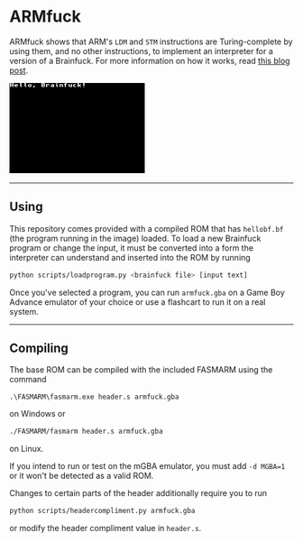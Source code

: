 # ARMfuck
ARMfuck shows that ARM's `LDM` and `STM` instructions are Turing-complete by using them, and no other instructions, to implement an interpreter for a version of a Brainfuck. For more information on how it works, read [this blog post]().

![](screenshot.png)

---

## Using
This repository comes provided with a compiled ROM that has `hellobf.bf` (the program running in the image) loaded. To load a new Brainfuck program or change the input, it must be converted into a form the interpreter can understand and inserted into the ROM by running
```bash
python scripts/loadprogram.py <brainfuck file> [input text]
```

Once you've selected a program, you can run `armfuck.gba` on a Game Boy Advance emulator of your choice or use a flashcart to run it on a real system.

---

## Compiling
The base ROM can be compiled with the included FASMARM using the command
```shell
.\FASMARM\fasmarm.exe header.s armfuck.gba
```
on Windows or
```bash
./FASMARM/fasmarm header.s armfuck.gba
```
on Linux.

If you intend to run or test on the mGBA emulator, you must add `-d MGBA=1` or it won't be detected as a valid ROM.

Changes to certain parts of the header additionally require you to run
```bash
python scripts/headercompliment.py armfuck.gba
```
or modify the header compliment value in `header.s`.